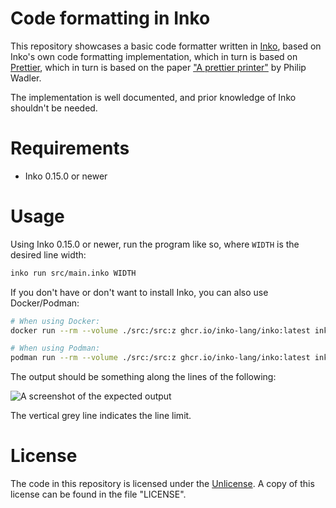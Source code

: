 # Code formatting in Inko

This repository showcases a basic code formatter written in [Inko](https://inko-lang.org/),
based on Inko's own code formatting implementation, which in turn is based on
[Prettier](https://prettier.io), which in turn is based on the paper
["A prettier printer"](https://homepages.inf.ed.ac.uk/wadler/papers/prettier/prettier.pdf)
by Philip Wadler.

The implementation is well documented, and prior knowledge of Inko shouldn't be
needed.

# Requirements

- Inko 0.15.0 or newer

# Usage

Using Inko 0.15.0 or newer, run the program like so, where `WIDTH` is the
desired line width:

```bash
inko run src/main.inko WIDTH
```

If you don't have or don't want to install Inko, you can also use Docker/Podman:

```bash
# When using Docker:
docker run --rm --volume ./src:/src:z ghcr.io/inko-lang/inko:latest inko run /src/main.inko WIDTH

# When using Podman:
podman run --rm --volume ./src:/src:z ghcr.io/inko-lang/inko:latest inko run /src/main.inko WIDTH
```

The output should be something along the lines of the following:

![A screenshot of the expected output](https://github.com/yorickpeterse/code-formatting-in-inko/assets/86065/9225eabf-6052-4ea3-9268-db160383a364)

The vertical grey line indicates the line limit.

# License

The code in this repository is licensed under the
[Unlicense](https://unlicense.org/). A copy of this license can be found in the
file "LICENSE".
